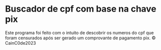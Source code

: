 # Buscador de cpf com base na chave pix
Este programa foi feito com o intuito de descobrir os numeros do cpf que foram censurados após ser gerado um comprovante de pagamento pix.
© CainC0de2023
